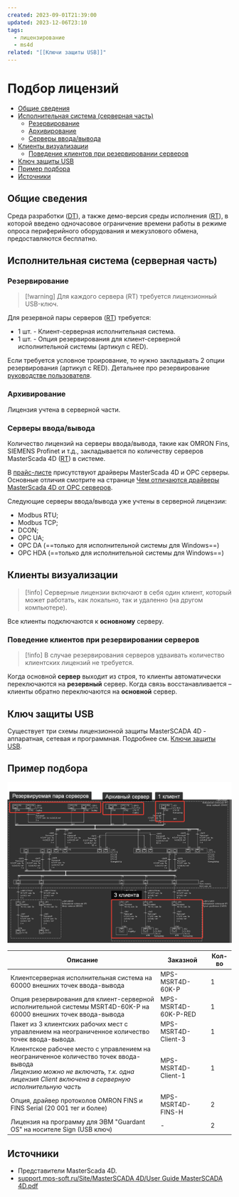 ```yaml
---
created: 2023-09-01T21:39:00
updated: 2023-12-06T23:10
tags:
  - лицензирование
  - ms4d
related: "[[Ключи защиты USB]]"
---
```

# Подбор лицензий

- [Общие сведения](#%D0%9E%D0%B1%D1%89%D0%B8%D0%B5-%D1%81%D0%B2%D0%B5%D0%B4%D0%B5%D0%BD%D0%B8%D1%8F)
- [Исполнительная система (серверная часть)](#%D0%98%D1%81%D0%BF%D0%BE%D0%BB%D0%BD%D0%B8%D1%82%D0%B5%D0%BB%D1%8C%D0%BD%D0%B0%D1%8F-%D1%81%D0%B8%D1%81%D1%82%D0%B5%D0%BC%D0%B0-%D1%81%D0%B5%D1%80%D0%B2%D0%B5%D1%80%D0%BD%D0%B0%D1%8F-%D1%87%D0%B0%D1%81%D1%82%D1%8C)
	- [Резервирование](#%D0%A0%D0%B5%D0%B7%D0%B5%D1%80%D0%B2%D0%B8%D1%80%D0%BE%D0%B2%D0%B0%D0%BD%D0%B8%D0%B5)
	- [Архивирование](#%D0%90%D1%80%D1%85%D0%B8%D0%B2%D0%B8%D1%80%D0%BE%D0%B2%D0%B0%D0%BD%D0%B8%D0%B5)
	- [Серверы ввода/вывода](#%D0%A1%D0%B5%D1%80%D0%B2%D0%B5%D1%80%D1%8B-%D0%B2%D0%B2%D0%BE%D0%B4%D0%B0%D0%B2%D1%8B%D0%B2%D0%BE%D0%B4%D0%B0)
- [Клиенты визуализации](#%D0%9A%D0%BB%D0%B8%D0%B5%D0%BD%D1%82%D1%8B-%D0%B2%D0%B8%D0%B7%D1%83%D0%B0%D0%BB%D0%B8%D0%B7%D0%B0%D1%86%D0%B8%D0%B8)
	- [Поведение клиентов при резервировании серверов](#%D0%9F%D0%BE%D0%B2%D0%B5%D0%B4%D0%B5%D0%BD%D0%B8%D0%B5-%D0%BA%D0%BB%D0%B8%D0%B5%D0%BD%D1%82%D0%BE%D0%B2-%D0%BF%D1%80%D0%B8-%D1%80%D0%B5%D0%B7%D0%B5%D1%80%D0%B2%D0%B8%D1%80%D0%BE%D0%B2%D0%B0%D0%BD%D0%B8%D0%B8-%D1%81%D0%B5%D1%80%D0%B2%D0%B5%D1%80%D0%BE%D0%B2)
- [Ключ защиты USB](#%D0%9A%D0%BB%D1%8E%D1%87-%D0%B7%D0%B0%D1%89%D0%B8%D1%82%D1%8B-usb)
- [Пример подбора](#%D0%9F%D1%80%D0%B8%D0%BC%D0%B5%D1%80-%D0%BF%D0%BE%D0%B4%D0%B1%D0%BE%D1%80%D0%B0)
- [Источники](#%D0%98%D1%81%D1%82%D0%BE%D1%87%D0%BD%D0%B8%D0%BA%D0%B8)

## Общие сведения

Среда разработки ([DT](../Глоссарий/Среда%20разработки%20(DT).md)), а также демо-версия среды исполнения ([RT](../Глоссарий/Исполнительная%20система%20(RT).md)), в которой введено одночасовое ограничение времени работы в режиме опроса периферийного оборудования и межузлового обмена, предоставляются бесплатно.

## Исполнительная система (серверная часть)

### Резервирование

>[!warning] Для каждого сервера (RT) требуется лицензионный USB-ключ.

Для резервной пары серверов ([RT](../Глоссарий/Исполнительная%20система%20(RT).md)) требуется:

- 1 шт. - Клиент-серверная исполнительная система.
- 1 шт. - Опция резервирования для клиент-серверной исполнительной системы (артикул с RED).

Если требуется условное троирование, то нужно закладывать 2 опции резервирования (артикул с RED). Детальнее про резервирование [руководстве пользователя](https://support.mps-soft.ru/Site/MasterSCADA%204D/User%20Guide%20MasterSCADA%204D.pdf).

### Архивирование

Лицензия учтена в серверной части.

### Серверы ввода/вывода

Количество лицензий на серверы ввода/вывода, такие как OMRON Fins, SIEMENS Profinet и т.д., закладывается по количеству серверов MasterScada 4D ([RT](../Глоссарий/Исполнительная%20система%20(RT).md)) в системе.

В [прайс-листе](https://download.mps-soft.ru/demo/Documentation/Prices/MasterSCADA_4D/Price_MSRT4D.pdf) присутствуют драйверы MasterScada 4D и OPC серверы. Основные отличия смотрите на странице [Чем отличаются драйверы MasterScada 4D от OPC серверов](../Вопрос-Ответ/Вопросы%20про%20серверы%20ввода-вывода/Чем%20отличаются%20драйверы%20MasterScada%204D%20от%20OPC%20серверов.md).

Следующие серверы ввода/вывода уже учтены в серверной лицензии:

- Modbus RTU;
- Modbus TCP;
- DCON;
- OPC UA;
- OPC DA (==только для исполнительной системы для Windows==)
- OPC HDA (==только для исполнительной системы для Windows==)

## Клиенты визуализации

>[!info] Серверные лицензии включают в себя один клиент, который может работать, как локально, так и удаленно (на другом компьютере).

Все клиенты подключаются к **основному** серверу.

### Поведение клиентов при резервировании серверов

>[!info] В случае резервирования серверов удваивать количество клиентских лицензий не требуется. 

Когда основной **сервер** выходит из строя, то клиенты автоматически переключаются на **резервный** сервер. Когда связь восстанавливается – клиенты обратно переключаются на **основной** сервер.

## Ключ защиты USB

Существует три схемы лицензионной защиты MasterSCADA 4D - аппаратная, сетевая и программная. Подробнее см. [Ключи защиты USB](Ключи%20защиты%20USB.md).

## Пример подбора

![Схема Ethernet АСУТП](_файлы/514277.png)

|**Описание**|**Заказной**|**Кол-во**|
|---|---|---|
|Клиентсерверная исполнительная система на 60000 внешних точек ввода-вывода|MPS-MSRT4D-60K-P|1|
|Опция резервирования для клиент-серверной исполнительной системы MSRT4D-60K-P на 60000 внешних точек ввода-вывода|MPS-MSRT4D-60K-P-RED|1|
|Пакет из 3 клиентских рабочих мест с управлением на неограниченное количество точек ввода-вывода.|MPS-MSRT4D-Client-3|1|
|Клиентcкое рабочее место с управлением на неограниченное количество точек ввода-вывода<br>*Лицензию можно не включать, т.к. одна лицензия Client включена в серверную исполнительную часть*|MPS-MSRT4D-Client-1|1|
|Опция, драйвер протоколов OMRON FINS и FINS Serial (20 001 тег и более)|MPS-MSRT4D-FINS-H|2|
|Лицензия на программу для ЭВМ "Guardant OS" на носителе Sign (USB ключ)|-|2|

## Источники

- Представители MasterScada 4D.
- [support.mps-soft.ru/Site/MasterSCADA 4D/User Guide MasterSCADA 4D.pdf](https://support.mps-soft.ru/Site/MasterSCADA%204D/User%20Guide%20MasterSCADA%204D.pdf)